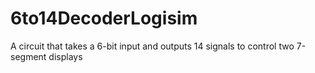 # 6to14DecoderLogisim
A circuit that takes a 6-bit input and outputs 14 signals to control two 7-segment displays
